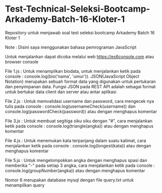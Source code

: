 # Test-Technical-Seleksi-Bootcamp-Arkademy-Batch-16-Kloter-1
Repository untuk menjawab soal test seleksi bootcamp Arkademy Batch 16 Kloter 1

Note : Disini saya menggunakan bahasa pemrograman JavaScript

Untuk menjalankan dapat dicoba melalui web https://es6console.com atau browser console 

File 1.js : Untuk menampilkan biodata, untuk menjalankan ketik pada console : console.log(bio('nama', 'umur')). JSON(JavaScript Object Notation) merupakan sebuah format data yang digunakan untuk pertukaran dan penyimpanan data. Fungsi JSON pada REST API adalah sebagai format untuk bertukar data client dan server atau antar aplikasi

File 2.js : Untuk memvalidasi username dan password, cara mengecek nya tulis pada console : console.log(usernameCheck(username)) dan console.log(passwordCheck(password)) atau dengan menghapus komentar

File 3.js : Untuk membuat segitiga siku siku dengan "#", cara menjalankan ketik pada console : console.log(triangle(angka))
atau dengan menghapus komentar

File 4.js : Untuk menemukan kata terpanjang dalam suatu kalimat, cara menjalankan ketik pada console : console.log(longest(kata))
atau dengan menghapus komentar

File 5.js : Untuk mengelompokkan angka dengan menghapus spasi dan memberika "-" pada setiap 3 angka, cara menjalankan ketik pada console : console.log(groupNumber(angka)) atau dengan menghapus komentar

Nomor 6 merupakan database mysql dengan file query.txt untuk menampilkan query
